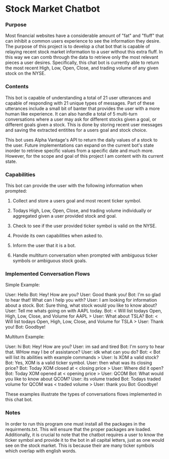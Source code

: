# Stock Market Chatbot

### __Purpose__ ###

Most financial websites have a considerable amount of "fat" and "fluff" that can inhibit a common users experience to see the information they desire.  The purpose of this project is to develop a chat bot that is capable of relaying recent stock market information to a user without this extra fluff. In this way we can comb through the data to retrieve only the most relevant pieces a user desires. Specifically, this chat bot is currently able to return the most recent High, Low, Open, Close, and trading volume of any given stock on the NYSE.

### __Contents__ ### 

This bot is capable of understanding a total of 21 user utterances and capable of responding with 21 unique types of messages. Part of these utterances include a small bit of banter that provides the user with a more human like experience. It can also handle a total of 5 multi-turn conversations where a user may ask for different stocks given a goal, or different goals given a stock. This is done by storing recent user messages and saving the extracted entitites for a users goal and stock choice. 

This bot uses Alpha Vantage's API to return the daily values of a stock to the user. Future implementations can expand on the current bot's state inorder to retrieve specific values from a specific date and much more. However, for the scope and goal of this project I am content with its current state. 

### __Capabilities__ ### 

This bot can provide the user with the following information when prompted:

1. Collect and store a users goal and most recent ticker symbol.

2. Todays High, Low, Open, Close, and trading volume individually or aggregated given a user provided stock and goal.

3. Check to see if the user provided ticker symbol is valid on the NYSE.

4. Provide its own capabilities when asked to.

5. Inform the user that it is a bot.

6. Handle multiturn conversation when prompted with ambiguous ticker symbols or ambiguous stock goals.

### __Implemented Conversation Flows__ ### 

Simple Example:

User: Hello
Bot: Hey! How are you?
User: Good thank you! 
Bot: I'm so glad to hear that! What can I help you with?
User: I am looking for information about a stock.
Bot: Sure thing, what stock would you like to know about?
User: Tell me whats going on with AAPL today.
Bot: < Will list todays Open, High, Low, Close, and Volume for AAPL >
User: What about TSLA?
Bot: < Will list todays Open, High, Low, Close, and Volume for TSLA >
User: Thank you!
Bot: Goodbye!

Multiturn Example:

User: hi
Bot: Hey! How are you?
User: im sad and tired
Bot: I'm sorry to hear that. WHow may I be of assistance?
User: idk what can you do?
Bot: < Bot will list its abilities with example commands >
User: Is XOM a valid stock?
Bot: Yes, XOM is a valid ticker symbol.
User: then what was its closing price?
Bot: Today XOM closed at < closing price >
User: Where did it open? 
Bot: Today XOM opened at < opening price >
User: QCOM
Bot: What would you like to know about QCOM?
User: its volume traded
Bot: Todays traded volume for QCOM was < traded volume >
User: thank you
Bot: Goodbye!

These examples illustrate the types of conversations flows implemented in this chat bot.

### __Notes__ ###

In order to run this program one must install all the packages in the requirments.txt. This will ensure that the proper packages are loaded. Additionally, it is crucial to note that the chatbot requires a user to know the ticker symbol and provide it to the bot in all capital letters, just as one would see on the stock market. This is because their are many ticker symbols which overlap with english words. 